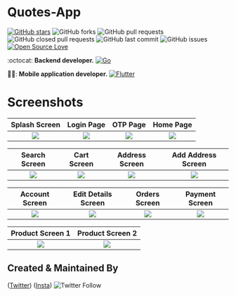 # Quotes-App
[![GitHub stars](https://img.shields.io/github/stars/HopeQuotes/Quotes-app-?style=social)](https://github.com/HopeQuotes/Quotes-app-) 
![GitHub forks](https://img.shields.io/github/forks/HopeQuotes/Quotes-app-?style=social)
![GitHub pull requests](https://img.shields.io/github/issues-pr/HopeQuotes/Quotes-app-)
![GitHub closed pull requests](https://img.shields.io/github/issues-pr-closed/HopeQuotes/Quotes-app-) 
![GitHub last commit](https://img.shields.io/github/last-commit/HopeQuotes/Quotes-app-)
![GitHub issues](https://img.shields.io/github/issues-raw/HopeQuotes/Quotes-app-) 
[![Open Source Love](https://badges.frapsoft.com/os/v2/open-source.svg?v=103)](https://github.com/HopeQuotes/Quotes-app-)


:octocat: **Backend developer.**
 [![Go](https://img.shields.io/badge/go-%2300ADD8.svg?style=for-the-badge&logo=go&logoColor=white)](https://github.com/javlonrahimov)

👨‍🚀: **Mobile application developer.**
[![Flutter](https://img.shields.io/badge/Flutter-%2302569B.svg?style=for-the-badge&logo=Flutter&logoColor=white)](https://github.com/xaldarof)



# Screenshots

|                                                Splash Screen                                                |                                                 Login Page                                                 |                                                 OTP Page                                                 |                                                Home Page                                                |
|:-----------------------------------------------------------------------------------------------------------:|:----------------------------------------------------------------------------------------------------------:|:--------------------------------------------------------------------------------------------------------:|:-------------------------------------------------------------------------------------------------------:|
| ![](https://raw.githubusercontent.com/ashishrawat2911/flutter_commerce/master/screenshot/splash_screen.png) | ![](https://raw.githubusercontent.com/ashishrawat2911/flutter_commerce/master/screenshot/login_screen.png) | ![](https://raw.githubusercontent.com/ashishrawat2911/flutter_commerce/master/screenshot/otp_screen.png) | ![](https://raw.githubusercontent.com/ashishrawat2911/flutter_commerce/master/screenshot/home_page.png) |

|                                                Search Screen                                                |                                                Cart Screen                                                |                                                Address Screen                                                |                                               Add Address Screen                                                |
|:-----------------------------------------------------------------------------------------------------------:|:---------------------------------------------------------------------------------------------------------:|:------------------------------------------------------------------------------------------------------------:|:---------------------------------------------------------------------------------------------------------------:|
| ![](https://raw.githubusercontent.com/ashishrawat2911/flutter_commerce/master/screenshot/search_screen.png) | ![](https://raw.githubusercontent.com/ashishrawat2911/flutter_commerce/master/screenshot/cart_screen.png) | ![](https://raw.githubusercontent.com/ashishrawat2911/flutter_commerce/master/screenshot/address_screen.png) | ![](https://raw.githubusercontent.com/ashishrawat2911/flutter_commerce/master/screenshot/add_address_sceen.png) |

|                                                Account Screen                                                |                                                Edit Details Screen                                                |                                                Orders Screen                                                |                                                Payment Screen                                                |
|:------------------------------------------------------------------------------------------------------------:|:-----------------------------------------------------------------------------------------------------------------:|:-----------------------------------------------------------------------------------------------------------:|:------------------------------------------------------------------------------------------------------------:|
| ![](https://raw.githubusercontent.com/ashishrawat2911/flutter_commerce/master/screenshot/account_screen.png) | ![](https://raw.githubusercontent.com/ashishrawat2911/flutter_commerce/master/screenshot/edit_details_screen.png) | ![](https://raw.githubusercontent.com/ashishrawat2911/flutter_commerce/master/screenshot/orders_screen.png) | ![](https://raw.githubusercontent.com/ashishrawat2911/flutter_commerce/master/screenshot/payment_screen.png) |

|                                              Product Screen 1                                               |                                              Product Screen 2                                               |
|:-----------------------------------------------------------------------------------------------------------:|:-----------------------------------------------------------------------------------------------------------:|
| ![](https://raw.githubusercontent.com/ashishrawat2911/flutter_commerce/master/screenshot/product_page1.png) | ![](https://raw.githubusercontent.com/ashishrawat2911/flutter_commerce/master/screenshot/product_page2.png) |

## Created & Maintained By

([Twitter](https://www.twitter.com/xaldarof))  ([Insta](https://www.instagram.com/xaldarof))
![Twitter Follow](https://img.shields.io/twitter/follow/xaldarof?style=social)

